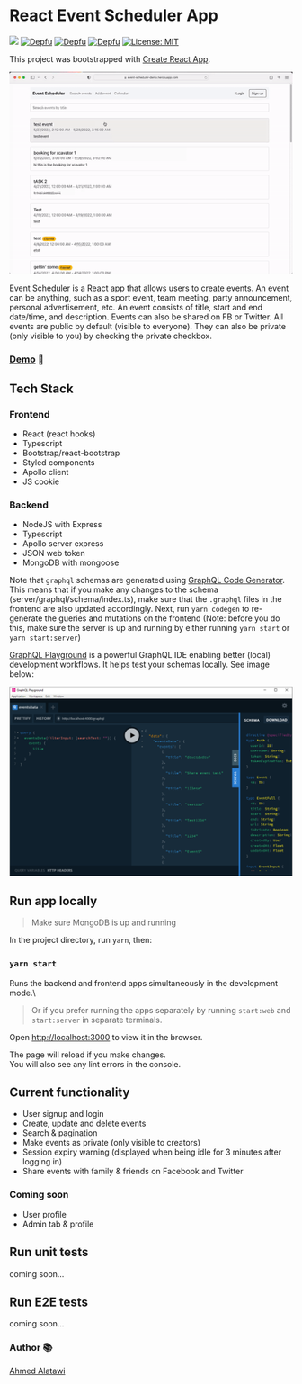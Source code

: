 # React Event Scheduler App

[![](https://img.shields.io/github/workflow/status/AhmedAlatawi/react-event-scheduler/Build%20and%20Test)](https://github.com/AhmedAlatawi/react-event-scheduler/actions/workflows/main.yml)
[![Depfu](https://badges.depfu.com/badges/e9fb7e6c5e5b18f9b1dbf2c05736f034/status.svg)](https://depfu.com)
[![Depfu](https://badges.depfu.com/badges/e9fb7e6c5e5b18f9b1dbf2c05736f034/overview.svg)](https://depfu.com/github/AhmedAlatawi/react-event-scheduler?project_id=35359)
[![Depfu](https://badges.depfu.com/badges/e9fb7e6c5e5b18f9b1dbf2c05736f034/count.svg)](https://depfu.com/github/AhmedAlatawi/react-event-scheduler?project_id=35359)
[![License: MIT](https://img.shields.io/github/license/AhmedAlatawi/react-event-scheduler)](https://github.com/AhmedAlatawi/react-event-scheduler/blob/master/LICENSE)

This project was bootstrapped with [Create React App](https://github.com/facebook/create-react-app).

![](./images/react-event-pic.gif)

Event Scheduler is a React app that allows users to create events. An event can be anything, such as a sport event, team meeting, party announcement, personal advertisement, etc. An event consists of title, start and end date/time, and description. Events can also be shared on FB or Twitter.
All events are public by default (visible to everyone). They can also be private (only visible to you) by checking the private checkbox.

### [Demo](https://event-scheduler-demo.herokuapp.com/) :movie_camera:

## Tech Stack

### Frontend

- React (react hooks)
- Typescript
- Bootstrap/react-bootstrap
- Styled components
- Apollo client
- JS cookie

### Backend

- NodeJS with Express
- Typescript
- Apollo server express
- JSON web token
- MongoDB with mongoose

Note that `graphql` schemas are generated using [GraphQL Code Generator](https://www.graphql-code-generator.com/docs/getting-started). This means that if you make any changes to the schema (server/graphql/schema/index.ts), make sure that the `.graphql` files in the frontend are also updated accordingly. Next, run `yarn codegen` to re-generate the gueries and mutations on the frontend (Note: before you do this, make sure the server is up and running by either running `yarn start` or `yarn start:server`)

[GraphQL Playground](https://www.electronjs.org/apps/graphql-playground) is a powerful GraphQL IDE enabling better (local) development workflows. It helps test your schemas locally. See image below:

![](./images/graphql_playground.PNG)

## Run app locally

> Make sure MongoDB is up and running

In the project directory, run `yarn`, then:

### `yarn start`

Runs the backend and frontend apps simultaneously in the development mode.\

> Or if you prefer running the apps separately by running `start:web` and `start:server` in separate terminals.

Open [http://localhost:3000](http://localhost:3000) to view it in the browser.

The page will reload if you make changes.\
You will also see any lint errors in the console.

## Current functionality

- User signup and login
- Create, update and delete events
- Search & pagination
- Make events as private (only visible to creators)
- Session expiry warning (displayed when being idle for 3 minutes after logging in)
- Share events with family & friends on Facebook and Twitter

### Coming soon

- User profile
- Admin tab & profile

## Run unit tests

coming soon...

## Run E2E tests

coming soon...

### Author :books:

[Ahmed Alatawi](https://github.com/AhmedAlatawi)
